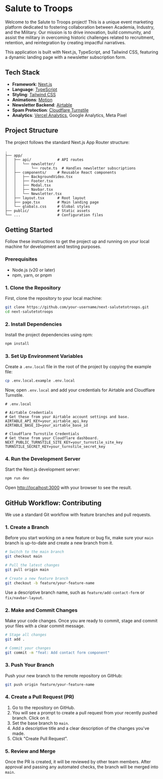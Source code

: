 # Salute to Troops

Welcome to the Salute to Troops project! This is a unique event marketing platform dedicated to fostering collaboration between Academia, Industry, and the Military. Our mission is to drive innovation, build community, and assist the military in overcoming historic challenges related to recruitment, retention, and reintegration by creating impactful narratives.

This application is built with Next.js, TypeScript, and Tailwind CSS, featuring a dynamic landing page with a newsletter subscription form.

## Tech Stack

-   **Framework**: [Next.js](https://nextjs.org/)
-   **Language**: [TypeScript](https://www.typescriptlang.org/)
-   **Styling**: [Tailwind CSS](https://tailwindcss.com/)
-   **Animations**: [Motion](https://motion.dev/)
-   **Newsletter Backend**: [Airtable](https://airtable.com/)
-   **Spam Protection**: [Cloudflare Turnstile](https://www.cloudflare.com/products/turnstile/)
-   **Analytics**: [Vercel Analytics](https://vercel.com/analytics), Google Analytics, Meta Pixel

## Project Structure

The project follows the standard Next.js App Router structure:

```
.
├── app/
│   ├── api/            # API routes
│   │   └── newsletter/
│   │       └── route.ts  # Handles newsletter subscriptions
│   ├── components/     # Reusable React components
│   │   ├── BackgroundVideo.tsx
│   │   ├── Footer.tsx
│   │   ├── Modal.tsx
│   │   ├── Navbar.tsx
│   │   └── Newsletter.tsx
│   ├── layout.tsx      # Root layout
│   ├── page.tsx        # Main landing page
│   └── globals.css     # Global styles
├── public/             # Static assets
└── ...                 # Configuration files
```

## Getting Started

Follow these instructions to get the project up and running on your local machine for development and testing purposes.

### Prerequisites

-   Node.js (v20 or later)
-   npm, yarn, or pnpm

### 1. Clone the Repository

First, clone the repository to your local machine:

```bash
git clone https://github.com/your-username/next-salutetotroops.git
cd next-salutetotroops
```

### 2. Install Dependencies

Install the project dependencies using npm:

```bash
npm install
```

### 3. Set Up Environment Variables

Create a `.env.local` file in the root of the project by copying the example file:

```bash
cp .env.local.example .env.local
```

Now, open `.env.local` and add your credentials for Airtable and Cloudflare Turnstile.

```env
# .env.local

# Airtable Credentials
# Get these from your Airtable account settings and base.
AIRTABLE_API_KEY=your_airtable_api_key
AIRTABLE_BASE_ID=your_airtable_base_id

# Cloudflare Turnstile Credentials
# Get these from your Cloudflare dashboard.
NEXT_PUBLIC_TURNSTILE_SITE_KEY=your_turnstile_site_key
TURNSTILE_SECRET_KEY=your_turnstile_secret_key
```

### 4. Run the Development Server

Start the Next.js development server:

```bash
npm run dev
```

Open [http://localhost:3000](http://localhost:3000) with your browser to see the result.

## GitHub Workflow: Contributing

We use a standard Git workflow with feature branches and pull requests.

### 1. Create a Branch

Before you start working on a new feature or bug fix, make sure your `main` branch is up-to-date and create a new branch from it.

```bash
# Switch to the main branch
git checkout main

# Pull the latest changes
git pull origin main

# Create a new feature branch
git checkout -b feature/your-feature-name
```

Use a descriptive branch name, such as `feature/add-contact-form` or `fix/navbar-layout`.

### 2. Make and Commit Changes

Make your code changes. Once you are ready to commit, stage and commit your files with a clear commit message.

```bash
# Stage all changes
git add .

# Commit your changes
git commit -m "feat: Add contact form component"
```

### 3. Push Your Branch

Push your new branch to the remote repository on GitHub:

```bash
git push origin feature/your-feature-name
```

### 4. Create a Pull Request (PR)

1.  Go to the repository on GitHub.
2.  You will see a prompt to create a pull request from your recently pushed branch. Click on it.
3.  Set the base branch to `main`.
4.  Add a descriptive title and a clear description of the changes you've made.
5.  Click "Create Pull Request".

### 5. Review and Merge

Once the PR is created, it will be reviewed by other team members. After approval and passing any automated checks, the branch will be merged into `main`.